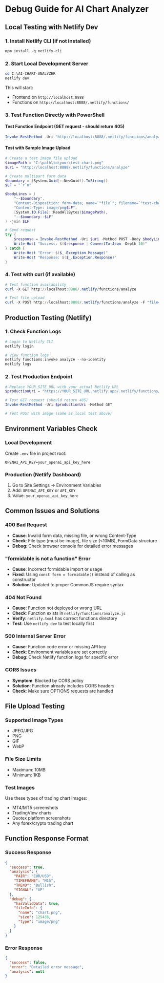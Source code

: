 # Debug Guide for AI Chart Analyzer

## Local Testing with Netlify Dev

### 1. Install Netlify CLI (if not installed)
```powershell
npm install -g netlify-cli
```

### 2. Start Local Development Server
```powershell
cd C:\AI-CHART-ANALYZER
netlify dev
```
This will start:
- Frontend on `http://localhost:8888`
- Functions on `http://localhost:8888/.netlify/functions/`

### 3. Test Function Directly with PowerShell

#### Test Function Endpoint (GET request - should return 405)
```powershell
Invoke-RestMethod -Uri "http://localhost:8888/.netlify/functions/analyze" -Method GET
```

#### Test with Sample Image Upload
```powershell
# Create a test image file upload
$imagePath = "C:\path\to\your\test-chart.png"
$uri = "http://localhost:8888/.netlify/functions/analyze"

# Create multipart form data
$boundary = [System.Guid]::NewGuid().ToString()
$LF = "`r`n"

$bodyLines = (
    "--$boundary",
    "Content-Disposition: form-data; name=`"file`"; filename=`"test-chart.png`"",
    "Content-Type: image/png$LF",
    [System.IO.File]::ReadAllBytes($imagePath),
    "--$boundary--$LF"
) -join $LF

# Send request
try {
    $response = Invoke-RestMethod -Uri $uri -Method POST -Body $bodyLines -ContentType "multipart/form-data; boundary=$boundary"
    Write-Host "Success: $($response | ConvertTo-Json -Depth 10)"
} catch {
    Write-Host "Error: $($_.Exception.Message)"
    Write-Host "Response: $($_.Exception.Response)"
}
```

### 4. Test with curl (if available)
```powershell
# Test function availability
curl -X GET http://localhost:8888/.netlify/functions/analyze

# Test file upload
curl -X POST http://localhost:8888/.netlify/functions/analyze -F "file=@path/to/chart.png"
```

## Production Testing (Netlify)

### 1. Check Function Logs
```powershell
# Login to Netlify CLI
netlify login

# View function logs
netlify functions:invoke analyze --no-identity
netlify logs
```

### 2. Test Production Endpoint
```powershell
# Replace YOUR_SITE_URL with your actual Netlify URL
$productionUri = "https://YOUR_SITE_URL.netlify.app/.netlify/functions/analyze"

# Test GET request (should return 405)
Invoke-RestMethod -Uri $productionUri -Method GET

# Test POST with image (same as local test above)
```

## Environment Variables Check

### Local Development
Create `.env` file in project root:
```
OPENAI_API_KEY=your_openai_api_key_here
```

### Production (Netlify Dashboard)
1. Go to Site Settings → Environment Variables
2. Add: `OPENAI_API_KEY` or `API_KEY`
3. Value: `your_openai_api_key_here`

## Common Issues and Solutions

### 400 Bad Request
- **Cause**: Invalid form data, missing file, or wrong Content-Type
- **Check**: File type (must be image), file size (<10MB), FormData structure
- **Debug**: Check browser console for detailed error messages

### "formidable is not a function" Error
- **Cause**: Incorrect formidable import or usage
- **Fixed**: Using `const form = formidable()` instead of calling as constructor
- **Solution**: Updated to proper CommonJS require syntax

### 404 Not Found
- **Cause**: Function not deployed or wrong URL
- **Check**: Function exists in `netlify/functions/analyze.js`
- **Verify**: `netlify.toml` has correct functions directory
- **Test**: Use `netlify dev` to test locally first

### 500 Internal Server Error
- **Cause**: Function code error or missing API key
- **Check**: Environment variables are set correctly
- **Debug**: Check Netlify function logs for specific error

### CORS Issues
- **Symptom**: Blocked by CORS policy
- **Solution**: Function already includes CORS headers
- **Check**: Make sure OPTIONS requests are handled

## File Upload Testing

### Supported Image Types
- JPEG/JPG
- PNG
- GIF
- WebP

### File Size Limits
- Maximum: 10MB
- Minimum: 1KB

### Test Images
Use these types of trading chart images:
- MT4/MT5 screenshots
- TradingView charts
- Quotex platform screenshots
- Any forex/crypto trading chart

## Function Response Format

### Success Response
```json
{
  "success": true,
  "analysis": {
    "PAIR": "EUR/USD",
    "TIMEFRAME": "M15",
    "TREND": "Bullish",
    "SIGNAL": "UP"
  },
  "debug": {
    "hasValidData": true,
    "fileInfo": {
      "name": "chart.png",
      "size": 125436,
      "type": "image/png"
    }
  }
}
```

### Error Response
```json
{
  "success": false,
  "error": "Detailed error message",
  "analysis": null
}
```
